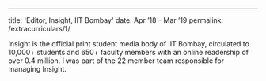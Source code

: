 ---
title: 'Editor, Insight, IIT Bombay'
date: Apr ’18 - Mar ’19
permalink: /extracurriculars/1/

Insight is the official print student media body of IIT Bombay, circulated to 10,000+ students and 650+ faculty members with an online readership of over 0.4 million. I was part of the 22 member team responsible for managing Insight.
